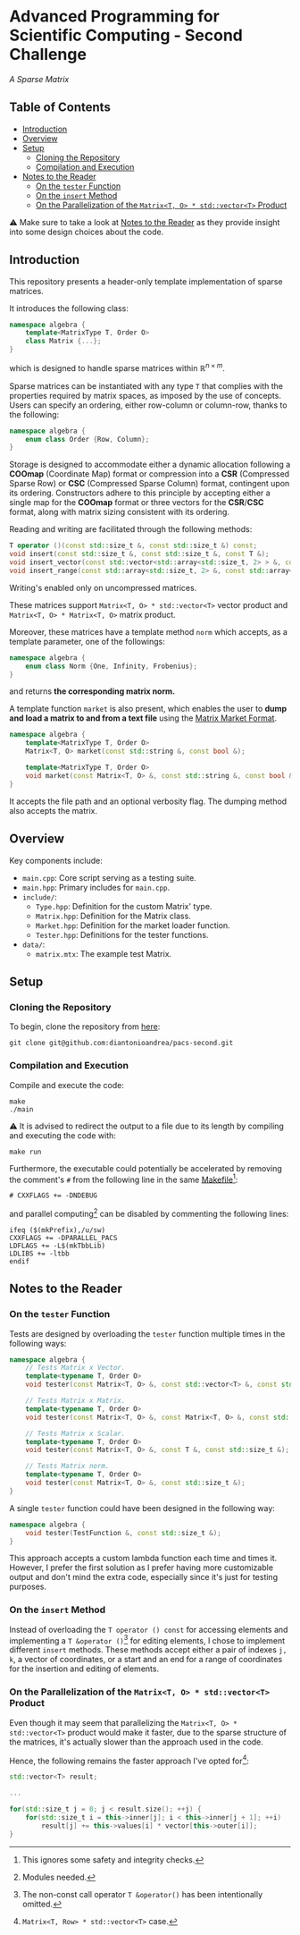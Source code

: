 # Advanced Programming for Scientific Computing - Second Challenge

_A Sparse Matrix_

## Table of Contents

- [Introduction](#introduction)
- [Overview](#overview)
- [Setup](#setup)
    - [Cloning the Repository](#cloning-the-repository)
    - [Compilation and Execution](#compilation-and-execution)
- [Notes to the Reader](#notes-to-the-reader)
    - [On the `tester` Function](#on-the-tester-function)
    - [On the `insert` Method](#on-the-insert-method)
    - [On the Parallelization of the `Matrix<T, O> * std::vector<T>` Product](#on-the-parallelization-of-the-matrixt-o--stdvectort-product)

:warning: Make sure to take a look at [Notes to the Reader](#notes-to-the-reader) as they provide insight into some design choices about the code.

## Introduction

This repository presents a header-only template implementation of sparse matrices.

It introduces the following class:

``` cpp
namespace algebra {
    template<MatrixType T, Order O>
    class Matrix {...};
}
```

which is designed to handle sparse matrices within $\mathbb{R}^{n \times m}$.

Sparse matrices can be instantiated with any type `T` that complies with the properties required by matrix spaces, as imposed by the use of concepts. Users can specify an ordering, either row-column or column-row, thanks to the following:

``` cpp
namespace algebra {
    enum class Order {Row, Column};
}
```

Storage is designed to accommodate either a dynamic allocation following a **COOmap** (Coordinate Map) format or compression into a **CSR** (Compressed Sparse Row) or **CSC** (Compressed Sparse Column) format, contingent upon its ordering. Constructors adhere to this principle by accepting either a single map for the **COOmap** format or three vectors for the **CSR**/**CSC** format, along with matrix sizing consistent with its ordering.

Reading and writing are facilitated through the following methods:

``` cpp
T operator ()(const std::size_t &, const std::size_t &) const;
void insert(const std::size_t &, const std::size_t &, const T &);
void insert_vector(const std::vector<std::array<std::size_t, 2> > &, const std::vector<T> &);
void insert_range(const std::array<std::size_t, 2> &, const std::array<std::size_t, 2> &, const std::vector<T> &);
```

Writing's enabled only on uncompressed matrices.

These matrices support `Matrix<T, O> * std::vector<T>` vector product and `Matrix<T, O> * Matrix<T, O>` matrix product.

Moreover, these matrices have a template method `norm` which accepts, as a template parameter, one of the followings:

``` cpp
namespace algebra {
    enum class Norm {One, Infinity, Frobenius};
}
```

and returns **the corresponding matrix norm.**

A template function `market` is also present, which enables the user to **dump and load a matrix to and from a text file** using the [Matrix Market Format](https://math.nist.gov/MatrixMarket/).

``` cpp
namespace algebra {
    template<MatrixType T, Order O>
    Matrix<T, O> market(const std::string &, const bool &);

    template<MatrixType T, Order O>
    void market(const Matrix<T, O> &, const std::string &, const bool &);
}
```

It accepts the file path and an optional verbosity flag. The dumping method also accepts the matrix.

## Overview

Key components include:

- `main.cpp`: Core script serving as a testing suite.
- `main.hpp`: Primary includes for `main.cpp`.
- `include/`:
    - `Type.hpp`: Definition for the custom Matrix' type.
    - `Matrix.hpp`: Definition for the Matrix class.
    - `Market.hpp`: Definition for the market loader function.
    - `Tester.hpp`: Definitions for the tester functions.
- `data/`:
    - `matrix.mtx`: The example test Matrix.

## Setup

### Cloning the Repository

To begin, clone the repository from [here](https://github.com/diantonioandrea/pacs-second):

    git clone git@github.com:diantonioandrea/pacs-second.git

### Compilation and Execution

Compile and execute the code:

    make
    ./main

:warning: It is advised to redirect the output to a file due to its length by compiling and executing the code with:

    make run

Furthermore, the executable could potentially be accelerated by removing the comment's `#` from the following line in the same [Makefile](./Makefile)[^1]:

[^1]: This ignores some safety and integrity checks.

``` make
# CXXFLAGS += -DNDEBUG
```

and parallel computing[^2] can be disabled by commenting the following lines:

[^2]: Modules needed.

``` make
ifeq ($(mkPrefix),/u/sw)
CXXFLAGS += -DPARALLEL_PACS
LDFLAGS += -L$(mkTbbLib)
LDLIBS += -ltbb
endif
```

## Notes to the Reader

### On the `tester` Function

Tests are designed by overloading the `tester` function multiple times in the following ways:

``` cpp
namespace algebra {
    // Tests Matrix x Vector.
    template<typename T, Order O>
    void tester(const Matrix<T, O> &, const std::vector<T> &, const std::size_t &);

    // Tests Matrix x Matrix.
    template<typename T, Order O>
    void tester(const Matrix<T, O> &, const Matrix<T, O> &, const std::size_t &);

    // Tests Matrix x Scalar.
    template<typename T, Order O>
    void tester(const Matrix<T, O> &, const T &, const std::size_t &);

    // Tests Matrix norm.
    template<typename T, Order O>
    void tester(const Matrix<T, O> &, const std::size_t &);
}
```

A single `tester` function could have been designed in the following way:

``` cpp
namespace algebra {
    void tester(TestFunction &, const std::size_t &);
}
```

This approach accepts a custom lambda function each time and times it. However, I prefer the first solution as I prefer having more customizable output and don't mind the extra code, especially since it's just for testing purposes.

### On the `insert` Method

Instead of overloading the `T operator () const` for accessing elements and implementing a `T &operator ()`[^3] for editing elements, I chose to implement different `insert` methods. These methods accept either a pair of indexes `j, k`, a vector of coordinates, or a start and an end for a range of coordinates for the insertion and editing of elements.

[^3]: The non-const call operator `T &operator()` has been intentionally omitted.

### On the Parallelization of the `Matrix<T, O> * std::vector<T>` Product

Even though it may seem that parallelizing the `Matrix<T, O> * std::vector<T>` product would make it faster, due to the sparse structure of the matrices, it's actually slower than the approach used in the code.

Hence, the following remains the faster approach I've opted for[^4]:

[^4]: `Matrix<T, Row> * std::vector<T>` case.

``` cpp
std::vector<T> result;

...

for(std::size_t j = 0; j < result.size(); ++j) {
    for(std::size_t i = this->inner[j]; i < this->inner[j + 1]; ++i)
        result[j] += this->values[i] * vector[this->outer[i]];
}
```